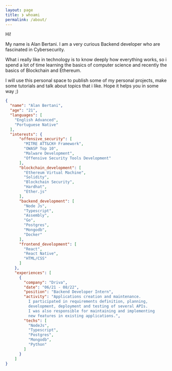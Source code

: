 ```yaml
---
layout: page
title: ❯ whoami
permalink: /about/
---
```

Hi!

My name is Alan Bertani. I am a very curious Backend developer who are fascinated in Cybersecurity.

What i really like in technology is to know deeply how everything works, so i spend a lot of time learning the basics of computer science and recently the basics of Blockchain and Ethereum.

I will use this personal space to publish some of my personal projects, make some tutorials and talk about topics that i like. Hope it helps you in some way ;)


<!-- my interests -->
<!-- fields of study -->
<!-- motivation -->
<!-- goals -->

```json
{
  "name": "Alan Bertani",
  "age": "21",
  "languages": [
    "English Advanced",
    "Portuguese Native"
  ],
  "interests": {
      "offensive_security": [
        "MITRE ATT&CK® Framework",
        "OWASP Top 10",
        "Malware Development",
        "Offensive Security Tools Development"
      ],
      "blockchain_development": [
        "Ethereum Virtual Machine",
        "Solidity",
        "Blockchain Security",
        "Hardhat",
        "Ether.js"
      ],
      "backend_development": [
        "Node Js",
        "Typescript",
        "Assembly",
        "Go",
        "Postgres",
        "Mongodb",
        "Docker"
      ],
      "frontend_development": [
        "React",
        "React Native",
        "HTML/CSS"
      ]
    },
    "experiences": [
      {
        "company": "Driva",
        "date": "06/21 - 08/22",
        "position": "Backend Developer Intern",
        "activity": "Applications creation and maintenance. 
          I participated in requirements definition, planning, 
          development, deployment and testing of several APIs.
          I was also responsible for maintaining and implementing 
          new features in existing applications.",
        "techs": [
          "NodeJs",
          "Typescript",
          "Postgres",
          "Mongodb",
          "Python"
        ]
      }
    ]
}
```